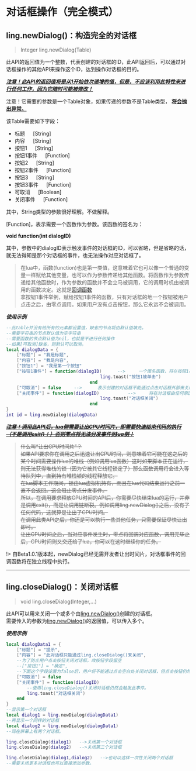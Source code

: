 # 对话框操作（完全模式）

## ling.newDialog()：构造完全的对话框

> Integer ling.newDialog(Table)

此API的返回值为一个整数，代表创建的对话框的ID，此API返回后，可以通过对话框操作的其他API来操作这个ID，达到操作对话框的目的。

<u> ***注意！此API的返回值将是从1开始依次递增的值，但是，不应该利用此特性来进行任何工作，因为它随时可能被修改！*** </u>

注意！它需要的参数是一个Table对象，如果传递的参数不是Table类型， <u> **将会抛出异常。** </u>

该Table需要如下字段：

- 标题   &emsp;     [String]
- 内容   &emsp;     [String]
- 按钮1  &emsp;     [String]
- 按钮1事件 &emsp;  [Function]
- 按钮2  &emsp;     [String]
- 按钮2事件 &emsp;  [Function]
- 按钮3  &emsp;     [String]
- 按钮3事件 &emsp;  [Function]
- 可取消  &emsp;    [Boolean]
-  关闭事件  &emsp;     [Function]

其中，String类型的参数很好理解。不做解释。

[Function]，表示需要一个函数作为参数。该函数的签名为：

**void function(int dialogID)**

其中，参数中的dialogID表示触发事件的对话框的ID，可以省略，但是省略的话，就无法得知是那个对话框的事件，也无法操作对应对话框了。

> 在lua中，函数(function)也是第一类值，这意味着它也可以像一个普通的变量一样赋给其他变量，也可以作为参数传递给其他函数。将函数作为参数传递给其他函数时，作为参数的函数并不会立马被调用，它的调用时机由被调用的函数决定。这就是[回调函数](https://blog.csdn.net/angciyu/article/details/80794273)  
拿按钮1事件举例，赋给按钮1事件的函数，只有对话框的地一个按钮被用户点击之后，由零点调用。如果用户没有点击按钮，那么它永远不会被调用。

***使用示例***
~~~ lua
--此table并没有给所有的元素都设置值，缺省的节点将由默认值填充。
--需要字符串的节点默认值为空字符串
--需要函数的节点默认值为nil，也就是不进行任何操作
--如果[可取消]缺省，则默认可以取消。
local dialogData = {
    ["标题"] = "我是标题",
    ["内容"] = "我是内容",
    ["按钮1"] = "我是第一个按钮"
    ["按钮1事件"] = function(dialogID)      -->     一个匿名函数，将在按钮1被用户单击时由零点调用
                                    ling.toast("按钮1被单击") 
                                end
    ["可取消"] = false     -->      表示创建的对话框不能通过点击对话框外部来关闭
    ["关闭事件"] = function(dialogID)           -->     将在对话框由任何原因关闭时调用。
                                    ling.toast("对话框关闭")
                                end
}
int id = ling.newDialog(dialogData)
~~~

<u> ***~~注意！调用此API后，lua侧需要让出CPU时间片，即需要快速结束代码的执行（不是调用exit()！）否则零点将无法分发事件到lua侧！~~*** </u>

> ~~什么叫“让出CPU时间片”？  
如果API要求你在调用之后迅速让出CPU时间，则意味着它可能在这之后的某个时间需要操作lua的堆栈（例如调用lua函数）这时如果脚本正在运行，则无法获得堆栈的锁（因为它被其它线程锁定了）那么函数调用将会进入等待队列中，直到持有堆栈锁的线程释放它。  
在lua脚本工作期间，锁由lua虚拟机持有，而且在lua代码结束运行之前一直不会返回。这会阻止零点分发事件。  
所以，在调用要求释放CPU时间的API后，你需要尽快结束lua的运行，并非是调用exit()，而是让调用链断裂。例如调用ling.newDialog()之后，没有了任何代码，这就算是让出了CPU时间。  
在调用此类API之后，你还是可以执行一些其他任务，只需要保证尽快让出即可。  
让出CPU时间之后，当对应事件发生时，零点将回调对应函数，调用完毕之后，CPU时间则又交还给了lua，你可以在这时继续你的任务。~~

!> 自Beta1.0.1版本起，newDialog已经无需开发者让出时间片，对话框事件的回调函数将在独立线程中执行。

---

## ling.closeDialog()：关闭对话框
> void ling.closeDialog(Integer,...)

此API可以用来关闭一个或多个由[ling.newDialog()](dialog_v2.md?id=lingnewdialog：构造完全的对话框)创建的对话框。   
需要传入的参数为[ling.newDialog()](dialog_v2.md?id=lingnewdialog：构造完全的对话框)的返回值，可以传入多个。

***使用示例***
~~~ lua
local dialogData1 = {
    ["标题"] = "提示",
    ["内容"] = "此对话框只能通过ling.closeDialog()来关闭",
    --为了防止用户点击按钮关闭对话框，故按钮字段留空
    --["按钮1"] = "确定",
    --下面这个字段设置为false后，用户将不能通过点击空白处关闭对话框，但点击按钮仍然可以关闭。
    ["可取消"] = false
    ["关闭事件"] = function(dialogID)
        --使用ling.closeDialog()关闭对话框仍然会触发此事件。
        ling.toast("对话框关闭")
    end
}
--显示第一个对话框
local dialog1 = ling.newDialog(dialogData1)
--再显示一个同样的对话框
local dialog2 = ling.newDialog(dialogData1) 
--现在屏幕上有两个对话框。

ling.closeDialog(dialog1)   -->关闭第一个对话框
ling.closeDialog(dialog2)   -->关闭第二个对话框

ling.closeDialog(dialog1,dialog2)   -->也可以这样一次性关闭两个对话框
--需要关闭更多对话框也可以直接添加参数。

~~~